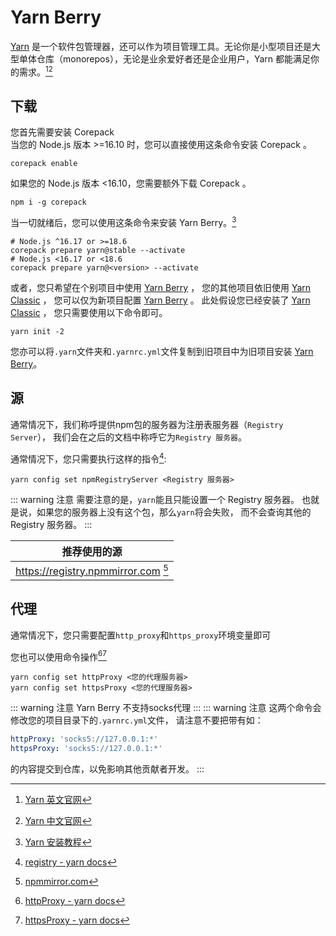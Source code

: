 # Yarn Berry

[Yarn](https://yarnpkg.com/) 是一个软件包管理器，还可以作为项目管理工具。无论你是小型项目还是大型单体仓库（monorepos），无论是业余爱好者还是企业用户，Yarn 都能满足你的需求。[^official][^official-cn]

[^official]: [Yarn 英文官网](https://yarnpkg.com/)

[^official-cn]: [Yarn 中文官网](https://yarnpkg.cn/)

## 下载

您首先需要安装 Corepack  
当您的 Node.js 版本 >=16.10 时，您可以直接使用这条命令安装 Corepack 。

```shell
corepack enable
```

如果您的 Node.js 版本 <16.10，您需要额外下载 Corepack 。

```shell
npm i -g corepack
```

当一切就绪后，您可以使用这条命令来安装 Yarn Berry。[^install]

```shell
# Node.js ^16.17 or >=18.6
corepack prepare yarn@stable --activate
# Node.js <16.17 or <18.6
corepack prepare yarn@<version> --activate
```

[^install]: [Yarn 安装教程](https://yarnpkg.com/getting-started/install)

或者，您只希望在个别项目中使用 [Yarn Berry](#yarn-berry) ，
您的其他项目依旧使用 [Yarn Classic](./classic.md) ，
您可以仅为新项目配置 [Yarn Berry](#yarn-berry) 。
此处假设您已经安装了 [Yarn Classic](./classic.md) ，
您只需要使用以下命令即可。

```shell
yarn init -2
```

您亦可以将`.yarn`文件夹和`.yarnrc.yml`文件复制到旧项目中为旧项目安装 [Yarn Berry](#yarn-berry)。

## 源

通常情况下，我们称呼提供npm包的服务器为注册表服务器（`Registry Server`），
我们会在之后的文档中称呼它为`Registry 服务器`。

通常情况下，您只需要执行这样的指令[^docs]:

```shell
yarn config set npmRegistryServer <Registry 服务器>
```

::: warning 注意
需要注意的是，`yarn`能且只能设置一个 Registry 服务器。
也就是说，如果您的服务器上没有这个包，那么`yarn`将会失败，
而不会查询其他的 Registry 服务器。
:::

| 推荐使用的源                                |
| ------------------------------------------- |
| https://registry.npmmirror.com [^npmmirror] |

[^docs]: [registry - yarn docs](https://yarnpkg.com/configuration/yarnrc#npmRegistryServer)

[^npmmirror]: [npmmirror.com](https://npmmirror.com)

## 代理

通常情况下，您只需要配置`http_proxy`和`https_proxy`环境变量即可

您也可以使用命令操作[^httpProxy][^httpsProxy]

```shell
yarn config set httpProxy <您的代理服务器>
yarn config set httpsProxy <您的代理服务器>
```

::: warning 注意
Yarn Berry 不支持socks代理
:::
::: warning 注意
这两个命令会修改您的项目目录下的`.yarnrc.yml`文件，
请注意不要把带有如：

```yaml
httpProxy: 'socks5://127.0.0.1:*'
httpsProxy: 'socks5://127.0.0.1:*'
```

的内容提交到仓库，以免影响其他贡献者开发。
:::

[^httpProxy]: [httpProxy - yarn docs](https://yarnpkg.com/configuration/yarnrc#httpProxy)

[^httpsProxy]: [httpsProxy - yarn docs](https://yarnpkg.com/configuration/yarnrc#httpsProxy)
